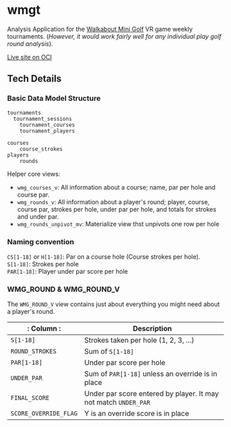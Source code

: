 # wmgt

Analysis Application for the [Walkabout Mini Golf](https://www.mightycoconut.com/minigolf) VR game weekly tournaments. 
(_However, it would work fairly well for any individual play golf round analysis_).

[Live site on OCI](https://rimblas.com/wmgt)

## Tech Details

### Basic Data Model Structure

```
tournaments
  tournament_sessions
    tournament_courses
    tournament_players

courses
    course_strokes
players
    rounds
```

Helper core views:

  * `wmg_courses_v`: All information about a course; name, par per hole and course par.
  * `wmg_rounds_v`: All information about a player's round; player, course, course par, strokes per hole, under par per hole, and totals for strokes and under par.
  * `wmg_rounds_unpivot_mv`: Materialize view thst unpivots one row per hole
  
### Naming convention

`CS[1-18]` or `H[1-18]`: Par on a course hole (Course strokes per hole).<br>
`S[1-18]`: Strokes per hole<br>
`PAR[1-18]`: Player under par score per hole<br>



### WMG_ROUND & WMG_ROUND_V

The `WMG_ROUND_V` view contains just about everything you might need about a player's round.


| : Column :            | Description                                                     |
| --------------------- | --------------------------------------------------------------- |
| `S[1-18]`             | Strokes taken per hole (1, 2, 3, ...)                           |
| `ROUND_STROKES`       | Sum of `S[1-18]`                                                |
| `PAR[1-18]`           | Under par score per hole                                        |
| `UNDER_PAR`           | Sum of `PAR[1-18]` unless an override is in place               |
| `FINAL_SCORE`         | Under par score entered by player. It may not match `UNDER_PAR` |
| `SCORE_OVERRIDE_FLAG` | Y is an override score is in place                              |

